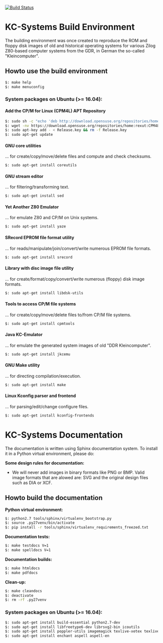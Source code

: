 [![Build Status](https://travis-ci.org/rexut/kcsystems.svg?branch=master)](https://travis-ci.org/rexut/kcsystems)

# KC-Systems Build Environment

The building environment was once created to reproduce the ROM and floppy disk
images of old and historical operating systems for various Zilog Z80-based
computer systems from the GDR, in German the so-called "Kleincomputer".

## Howto use the build environment

```bash
$: make help
$: make menuconfig
```

### System packages on Ubuntu (>= 16.04):

#### Add the CP/M for Linux (CPM4L) APT Repository

```bash
$: sudo sh -c "echo 'deb http://download.opensuse.org/repositories/home:/rexut:/CPM4L/x$(lsb_release -si)_$(lsb_release -sr)/ /' > /etc/apt/sources.list.d/home:rexut:CPM4L.list"
$: wget -nv https://download.opensuse.org/repositories/home:rexut:CPM4L/x$(lsb_release -si)_$(lsb_release -sr)/Release.key -O Release.key
$: sudo apt-key add - < Release.key && rm -f Release.key
$: sudo apt-get update
```

#### GNU core utilities

... for create/copy/move/delete files and compute and check checksums.

```bash
$: sudo apt-get install coreutils
```

#### GNU stream editor

... for filtering/transforming text.

```bash
$: sudo apt-get install sed
```

#### Yet Another Z80 Emulator

... for emulate Z80 and CP/M on Unix systems.

```bash
$: sudo apt-get install yaze
```

#### SRecord EPROM file format utility

... for reads/manipulate/join/convert/write numerous EPROM file formats.

```bash
$: sudo apt-get install srecord
```

#### Library with disc image file utility

... for create/format/copy/convert/write numerous (floppy) disk image formats.

```bash
$: sudo apt-get install libdsk-utils
```

#### Tools to access CP/M file systems

... for create/copy/move/delete files to/from CP/M file systems.

```bash
$: sudo apt-get install cpmtools
```

#### Java KC-Emulator

... for emulate the generated system images of old "DDR Kleincomputer".

```bash
$: sudo apt-get install jkcemu
```

#### GNU Make utility

... for directing compilation/execution.

```bash
$: sudo apt-get install make
```

#### Linux Kconfig parser and frontend

... for parsing/edit/change configure files.

```bash
$: sudo apt-get install kconfig-frontends
```

# KC-Systems Documentation

The documentation is written using Sphinx documentation system. To
install it in a Python virtual environment, please do:

**Some design rules for documentation:**

* We will never add images in binary formats like PNG or BMP. Valid image
  formats that are alowed are: SVG and the original design files such as
  DIA or XCF.

## Howto build the documentation

**Python virtual environment:**

```bash
$: python2.7 tools/sphinx/virtualenv_bootstrap.py
$: source .py27venv/bin/activate
$: pip install -r tools/sphinx/virtualenv_requirements_freezed.txt
```

**Documentation tests:**

```bash
$: make testdocs V=1
$: make spelldocs V=1
```

**Documentation builds:**

```bash
$: make htmldocs
$: make pdfdocs
```

**Clean-up:**

```bash
$: make cleandocs
$: deactivate
$: rm -rf .py27venv
```

### System packages on Ubuntu (>= 16.04):

```bash
$: sudo apt-get install build-essential python2.7-dev
$: sudo apt-get install libfreetype6-dev librsvg2-bin icoutils
$: sudo apt-get install poppler-utils imagemagick texlive-xetex texlive-pictures
$: sudo apt-get install enchant aspell aspell-en
```

